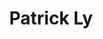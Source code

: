 ---
title: Patrick Ly
headshot: images/uploads/Patrick_Ly.jpg
role: Web Development
major: Computer Science
year: Junior
webpage: https://www.patricktly.com/
lead: false
---